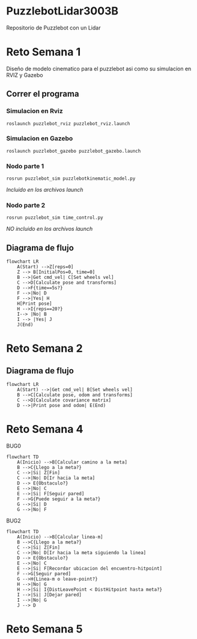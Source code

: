 # PuzzlebotLidar3003B
Repositorio de Puzzlebot con un Lidar

# Reto Semana 1
Diseño de modelo cinematico para el puzzlebot asi como su simulacion en RVIZ y Gazebo
## Correr el programa
### Simulacion en Rviz
```
roslaunch puzzlebot_rviz puzzlebot_rviz.launch
```
### Simulacion en Gazebo
```
roslaunch puzzlebot_gazebo puzzlebot_gazebo.launch
```
### Nodo parte 1
```
rosrun puzzlebot_sim puzzlebotkinematic_model.py
```
*Incluido en los archivos launch*

### Nodo parte 2
```
rosrun puzzlebot_sim time_control.py
```
*NO incluido en los archivos launch*

## Diagrama de flujo
```mermaid
flowchart LR
    A(Start) -->Z[reps=0] 
    Z --> B[InitialPos=0, time=0]
    B -->|Get cmd_vel| C[Set wheels vel]
    C -->D[Calculate pose and transforms]
    D -->F{time==5s?}
    F -->|No| D
    F -->|Yes| H
    H[Print pose]
    H -->I{reps==20?}
    I--> |No| B
    I --> |Yes| J
    J(End)
```

# Reto Semana 2
## Diagrama de flujo
```mermaid
flowchart LR
    A(Start) -->|Get cmd_vel| B[Set wheels vel]
    B -->C[Calculate pose, odom and transforms]
    C -->D[Calculate covariance matrix] 
    D -->|Print pose and odom| E(End)
```

# Reto Semana 4
BUG0
```mermaid
flowchart TD
    A(Inicio) -->B[Calcular camino a la meta]
    B -->C{Llego a la meta?}
    C -->|Si| Z[Fin] 
    C -->|No| D[Ir hacia la meta]
    D --> E{Obstaculo?}
    E -->|No| C
    E -->|Si| F[Seguir pared]
    F -->G{Puede seguir a la meta?} 
    G -->|Si| D
    G -->|No| F
```
   
BUG2
```mermaid
flowchart TD
    A(Inicio) -->B[Calcular linea-m]
    B -->C{Llego a la meta?}
    C -->|Si| Z[Fin] 
    C -->|No| D[Ir hacia la meta siguiendo la linea]
    D --> E{Obstaculo?}
    E -->|No| C
    E -->|Si| F[Recordar ubicacion del encuentro-hitpoint]
    F -->G[Seguir pared]
    G -->H{Linea-m o leave-point?}
    H -->|No| G
    H -->|Si| I{DistLeavePoint < DistHitpoint hasta meta?}
    I -->|Si| J[Dejar pared]
    I -->|No| G
    J --> D
```

# Reto Semana 5
